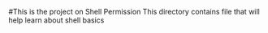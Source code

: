 #This is the project on Shell Permission
This directory contains file that will help learn about shell basics
